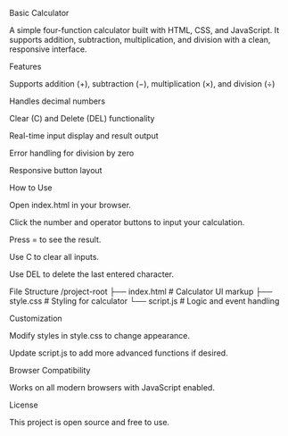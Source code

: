 Basic Calculator

A simple four-function calculator built with HTML, CSS, and JavaScript. It supports addition, subtraction, multiplication, and division with a clean, responsive interface.

Features

Supports addition (+), subtraction (−), multiplication (×), and division (÷)

Handles decimal numbers

Clear (C) and Delete (DEL) functionality

Real-time input display and result output

Error handling for division by zero

Responsive button layout

How to Use

Open index.html in your browser.

Click the number and operator buttons to input your calculation.

Press = to see the result.

Use C to clear all inputs.

Use DEL to delete the last entered character.

File Structure
/project-root
├── index.html    # Calculator UI markup
├── style.css     # Styling for calculator
└── script.js     # Logic and event handling

Customization

Modify styles in style.css to change appearance.

Update script.js to add more advanced functions if desired.

Browser Compatibility

Works on all modern browsers with JavaScript enabled.

License

This project is open source and free to use.
